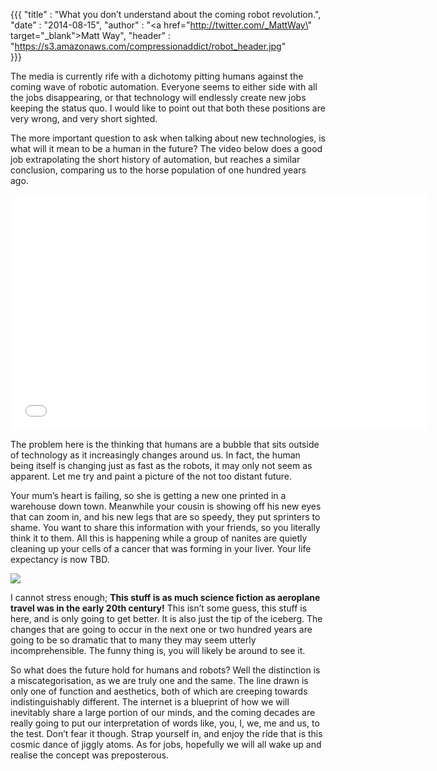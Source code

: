 {{{
	"title" : "What you don’t understand about the coming robot revolution.",
	"date" : "2014-08-15",
    "author" : "<a href=\"http://twitter.com/_MattWay\" target=\"_blank\">Matt Way</a>",
    "header" : "https://s3.amazonaws.com/compressionaddict/robot_header.jpg"    
}}}

The media is currently rife with a dichotomy pitting humans against the coming wave of robotic automation. Everyone seems to either side with all the jobs disappearing, or that technology will endlessly create new jobs keeping the status quo. I would like to point out that both these positions are very wrong, and very short sighted.

<!-- preview -->

The more important question to ask when talking about new technologies, is what will it mean to be a human in the future? The video below does a good job extrapolating the short history of automation, but reaches a similar conclusion, comparing us to the horse population of one hundred years ago.

<iframe width="670" height="377" src="//www.youtube.com/embed/7Pq-S557XQU" frameborder="0" allowfullscreen></iframe>

The problem here is the thinking that humans are a bubble that sits outside of technology as it increasingly changes around us. In fact, the human being itself is changing just as fast as the robots, it may only not seem as apparent. Let me try and paint a picture of the not too distant future.

Your mum’s heart is failing, so she is getting a new one printed in a warehouse down town. Meanwhile your cousin is showing off his new eyes that can zoom in, and his new legs that are so speedy, they put sprinters to shame. You want to share this information with your friends, so you literally think it to them. All this is happening while a group of nanites are quietly cleaning up your cells of a cancer that was forming in your liver. Your life expectancy is now TBD.

![](https://s3.amazonaws.com/compressionaddict/newtech.jpg)

I cannot stress enough; **This stuff is as much science fiction as aeroplane travel was in the early 20th century!** This isn’t some guess, this stuff is here, and is only going to get better. It is also just the tip of the iceberg. The changes that are going to occur in the next one or two hundred years are going to be so dramatic that to many they may seem utterly incomprehensible. The funny thing is, you will likely be around to see it.

So what does the future hold for humans and robots? Well the distinction is a miscategorisation, as we are truly one and the same. The line drawn is only one of function and aesthetics, both of which are creeping towards indistinguishably different. The internet is a blueprint of how we will inevitably share a large portion of our minds, and the coming decades are really going to put our interpretation of words like, you, I, we, me and us, to the test. Don’t fear it though. Strap yourself in, and enjoy the ride that is this cosmic dance of jiggly atoms. As for jobs, hopefully we will all wake up and realise the concept was preposterous.